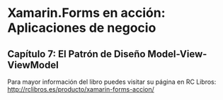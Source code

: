 # Xamarin.Forms en acción: Aplicaciones de negocio
## Capítulo 7: El Patrón de Diseño Model-View-ViewModel
Para mayor información del libro puedes visitar su página en RC Libros: http://rclibros.es/producto/xamarin-forms-accion/
